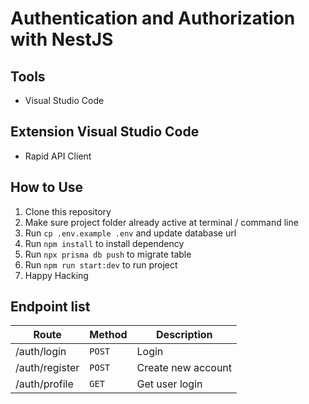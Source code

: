# Authentication and Authorization with NestJS

## Tools

- Visual Studio Code

## Extension Visual Studio Code

- Rapid API Client

## How to Use

1. Clone this repository
2. Make sure project folder already active at terminal / command line
3. Run `cp .env.example .env` and update database url
4. Run `npm install` to install dependency
5. Run `npx prisma db push` to migrate table
6. Run `npm run start:dev` to run project
7. Happy Hacking

## Endpoint list

| Route           | Method   | Description        |
| ----------------| -------- | -------------------|
| /auth/login     | `POST`   | Login              |
| /auth/register  | `POST`   | Create new account |
| /auth/profile   | `GET`    | Get user login     |
